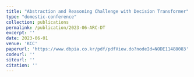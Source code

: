 ```yaml
---
title: "Abstraction and Reasoning Challenge with Decision Transformer"
type: "domestic-conference"
collection: publications
permalink: /publication/2023-06-ARC-DT
excerpt: ''
date: 2023-06-01
venue: 'KCC'
paperurl: 'https://www.dbpia.co.kr/pdf/pdfView.do?nodeId=NODE11488083'
codeurl: ''
siteurl: ''
citation: ''
---
```


<!-- Recommended citation: Your Name, You. (2015). "Paper Title Number 3." <i>Journal 1</i>. 1(3). -->